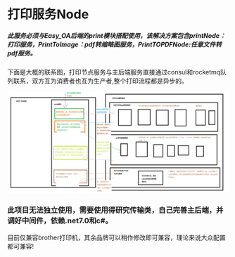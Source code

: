 # 打印服务Node

##### 此服务必须与Easy_OA后端的print模块搭配使用，该解决方案包含printNode：打印服务，PrintToImage：pdf转缩略图服务，PrintTOPDFNode:任意文件转pdf服务。

下面是大概的联系图，打印节点服务与主后端服务直接通过consul和rocketmq队列联系，双方互为消费者也互为生产者,整个打印流程都是异步的。

![image-20231117151418065](readme.png)



### 此项目无法独立使用，需要使用得研究传输类，自己完善主后端，并调好中间件，依赖.net7.0和c#。

目前仅兼容brother打印机，其余品牌可以稍作修改即可兼容，理论来说大众配置都可兼容!